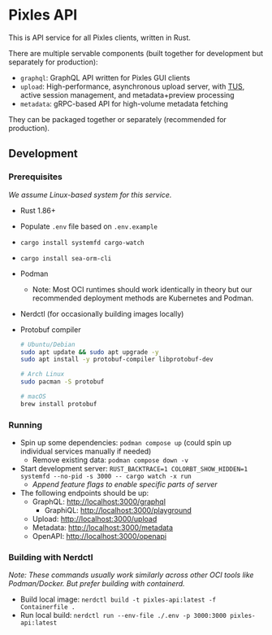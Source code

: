 # Pixles API

This is API service for all Pixles clients, written in Rust.

There are multiple servable components (built together for development but separately for production):

- `graphql`: GraphQL API written for Pixles GUI clients
- `upload`: High-performance, asynchronous upload server, with [TUS](https://tus.io/protocols/resumable-upload), active session management, and metadata+preview processing
- `metadata`: gRPC-based API for high-volume metadata fetching

<!-- TODO: Elaborate more on the responsibilities, goals, technical requirements of each component -->

They can be packaged together or separately (recommended for production).

## Development

### Prerequisites

_We assume Linux-based system for this service._

- Rust 1.86+
- Populate `.env` file based on `.env.example`
- `cargo install systemfd cargo-watch`
- `cargo install sea-orm-cli`
- Podman
  - Note: Most OCI runtimes should work identically in theory but our recommended deployment methods are Kubernetes and Podman.
- Nerdctl (for occasionally building images locally)
- Protobuf compiler

  ```bash
  # Ubuntu/Debian
  sudo apt update && sudo apt upgrade -y
  sudo apt install -y protobuf-compiler libprotobuf-dev
  ```

  ```bash
  # Arch Linux
  sudo pacman -S protobuf
  ```

  ```bash
  # macOS
  brew install protobuf
  ```

### Running

- Spin up some dependencies: `podman compose up` (could spin up individual services manually if needed)
  - Remove existing data: `podman compose down -v`
- Start development server: `RUST_BACKTRACE=1 COLORBT_SHOW_HIDDEN=1 systemfd --no-pid -s 3000 -- cargo watch -x run`
  - _Append feature flags to enable specific parts of server_
- The following endpoints should be up:
  - GraphQL: <http://localhost:3000/graphql>
    - GraphiQL: <http://localhost:3000/playground>
  - Upload: <http://localhost:3000/upload>
  - Metadata: <http://localhost:3000/metadata>
  - OpenAPI: <http://localhost:3000/openapi>

### Building with Nerdctl

_Note: These commands usually work similarly across other OCI tools like Podman/Docker. But prefer building with containerd._

- Build local image: `nerdctl build -t pixles-api:latest -f Containerfile .`
- Run local build: `nerdctl run --env-file ./.env -p 3000:3000 pixles-api:latest`
